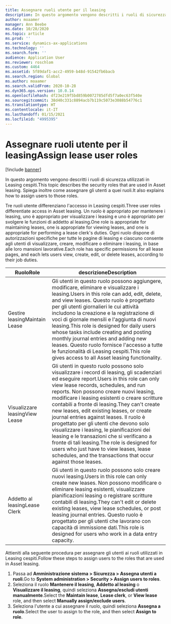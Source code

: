 ```yaml
---
title: Assegnare ruoli utente per il leasing
description: In questo argomento vengono descritti i ruoli di sicurezza utilizzati in Leasing cespiti. Spiega inoltre come assegnare gli utenti a quei ruoli.
author: moaamer
manager: Ann Beebe
ms.date: 10/28/2020
ms.topic: article
ms.prod: ''
ms.service: dynamics-ax-applications
ms.technology: ''
ms.search.form: ''
audience: Application User
ms.reviewer: roschlom
ms.custom: 4464
ms.assetid: 5f89daf1-acc2-4959-b48d-91542fb6bacb
ms.search.region: Global
ms.author: moaamer
ms.search.validFrom: 2020-10-28
ms.dyn365.ops.version: 10.0.14
ms.openlocfilehash: df23e219f5bd859b0072785dfd5f7a0ec63f540e
ms.sourcegitcommit: 38d40c331c8894acb7b119c5073e3088b54776c1
ms.translationtype: HT
ms.contentlocale: it-IT
ms.lasthandoff: 01/15/2021
ms.locfileid: "4995395"
---
```

# <a name="assign-lease-user-roles"></a><span data-ttu-id="42bd2-104">Assegnare ruoli utente per il leasing</span><span class="sxs-lookup"><span data-stu-id="42bd2-104">Assign lease user roles</span></span>

[!include [banner](../includes/banner.md)]

<span data-ttu-id="42bd2-105">In questo argomento vengono descritti i ruoli di sicurezza utilizzati in Leasing cespiti.</span><span class="sxs-lookup"><span data-stu-id="42bd2-105">This topic describes the security roles that are used in Asset leasing.</span></span> <span data-ttu-id="42bd2-106">Spiega inoltre come assegnare gli utenti a quei ruoli.</span><span class="sxs-lookup"><span data-stu-id="42bd2-106">It also explains how to assign users to those roles.</span></span>

<span data-ttu-id="42bd2-107">Tre ruoli utente differenziano l'accesso in Leasing cespiti.</span><span class="sxs-lookup"><span data-stu-id="42bd2-107">Three user roles differentiate access in Asset leasing.</span></span> <span data-ttu-id="42bd2-108">Un ruolo è appropriato per mantenere i leasing, uno è appropriato per visualizzare i leasing e uno è appropriato per svolgere le funzioni di addetto al leasing.</span><span class="sxs-lookup"><span data-stu-id="42bd2-108">One role is appropriate for maintaining leases, one is appropriate for viewing leases, and one is appropriate for performing a lease clerk's duties.</span></span> <span data-ttu-id="42bd2-109">Ogni ruolo dispone di autorizzazioni specifiche per tutte le pagine di leasing e ciascuno consente agli utenti di visualizzare, creare, modificare o eliminare i leasing, in base alle loro mansioni lavorative.</span><span class="sxs-lookup"><span data-stu-id="42bd2-109">Each role has specific permissions for all lease pages, and each lets users view, create, edit, or delete leases, according to their job duties.</span></span>

| <span data-ttu-id="42bd2-110">Ruolo</span><span class="sxs-lookup"><span data-stu-id="42bd2-110">Role</span></span>           | <span data-ttu-id="42bd2-111">descrizione</span><span class="sxs-lookup"><span data-stu-id="42bd2-111">Description</span></span> |
|----------------|-------------|
| <span data-ttu-id="42bd2-112">Gestire leasing</span><span class="sxs-lookup"><span data-stu-id="42bd2-112">Maintain Lease</span></span> | <span data-ttu-id="42bd2-113">Gli utenti in questo ruolo possono aggiungere, modificare, eliminare e visualizzare i leasing.</span><span class="sxs-lookup"><span data-stu-id="42bd2-113">Users in this role can add, edit, delete, and view leases.</span></span> <span data-ttu-id="42bd2-114">Questo ruolo è progettato per gli utenti giornalieri le cui attività includono la creazione e la registrazione di voci di giornale mensili e l'aggiunta di nuovi leasing.</span><span class="sxs-lookup"><span data-stu-id="42bd2-114">This role is designed for daily users whose tasks include creating and posting monthly journal entries and adding new leases.</span></span> <span data-ttu-id="42bd2-115">Questo ruolo fornisce l'accesso a tutte le funzionalità di Leasing cespiti.</span><span class="sxs-lookup"><span data-stu-id="42bd2-115">This role gives access to all Asset leasing functionality.</span></span> |
| <span data-ttu-id="42bd2-116">Visualizzare leasing</span><span class="sxs-lookup"><span data-stu-id="42bd2-116">View Lease</span></span>     | <span data-ttu-id="42bd2-117">Gli utenti in questo ruolo possono solo visualizzare i record di leasing, gli scadenziari ed eseguire report.</span><span class="sxs-lookup"><span data-stu-id="42bd2-117">Users in this role can only view lease records, schedules, and run reports.</span></span> <span data-ttu-id="42bd2-118">Non possono creare nuovi leasing, modificare i leasing esistenti o creare scritture contabili a fronte di leasing.</span><span class="sxs-lookup"><span data-stu-id="42bd2-118">They can't create new leases, edit existing leases, or create journal entries against leases.</span></span> <span data-ttu-id="42bd2-119">Il ruolo è progettato per gli utenti che devono solo visualizzare i leasing, le pianificazioni dei leasing e le transazioni che si verificano a fronte di tali leasing.</span><span class="sxs-lookup"><span data-stu-id="42bd2-119">The role is designed for users who just have to view leases, lease schedules, and the transactions that occur against those leases.</span></span> |
| <span data-ttu-id="42bd2-120">Addetto al leasing</span><span class="sxs-lookup"><span data-stu-id="42bd2-120">Lease Clerk</span></span>    | <span data-ttu-id="42bd2-121">Gli utenti in questo ruolo possono solo creare nuovi leasing.</span><span class="sxs-lookup"><span data-stu-id="42bd2-121">Users in this role can only create new leases.</span></span> <span data-ttu-id="42bd2-122">Non possono modificare o eliminare leasing esistenti, visualizzare pianificazioni leasing o registrare scritture contabili di leasing.</span><span class="sxs-lookup"><span data-stu-id="42bd2-122">They can't edit or delete existing leases, view lease schedules, or post leasing journal entries.</span></span> <span data-ttu-id="42bd2-123">Questo ruolo è progettato per gli utenti che lavorano con capacità di immissione dati.</span><span class="sxs-lookup"><span data-stu-id="42bd2-123">This role is designed for users who work in a data entry capacity.</span></span> |

<span data-ttu-id="42bd2-124">Attieniti alla seguente procedura per assegnare gli utenti ai ruoli utilizzati in Leasing cespiti.</span><span class="sxs-lookup"><span data-stu-id="42bd2-124">Follow these steps to assign users to the roles that are used in Asset leasing.</span></span>

1. <span data-ttu-id="42bd2-125">Passa ad **Amministrazione sistema \> Sicurezza \> Assegna utenti a ruoli**.</span><span class="sxs-lookup"><span data-stu-id="42bd2-125">Go to **System administration \> Security \> Assign users to roles**.</span></span>
2. <span data-ttu-id="42bd2-126">Seleziona il ruolo **Mantenere il leasing**, **Addetto al leasing** o **Visualizzare il leasing**, quindi seleziona **Assegna/escludi utenti manualmente**.</span><span class="sxs-lookup"><span data-stu-id="42bd2-126">Select the **Maintain lease**, **Lease clerk**, or **View lease** role, and then select **Manually assign/exclude users**.</span></span>
3. <span data-ttu-id="42bd2-127">Seleziona l'utente a cui assegnare il ruolo, quindi seleziona **Assegna a ruolo**.</span><span class="sxs-lookup"><span data-stu-id="42bd2-127">Select the user to assign to the role, and then select **Assign to role**.</span></span>
